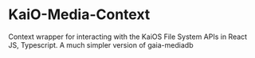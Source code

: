 # KaiO-Media-Context
Context wrapper for interacting with the KaiOS File System APIs in React JS, Typescript. A much simpler version of gaia-mediadb
